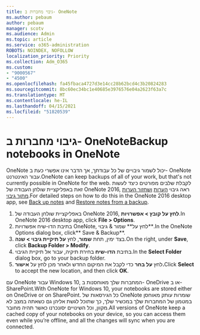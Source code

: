 ```yaml
---
title: גיבוי מחברות ב- OneNote
ms.author: pebaum
author: pebaum
manager: scotv
ms.audience: Admin
ms.topic: article
ms.service: o365-administration
ROBOTS: NOINDEX, NOFOLLOW
localization_priority: Priority
ms.collection: Adm_O365
ms.custom:
- "9000567"
- "4500"
ms.openlocfilehash: fa45fbaca4727d3e14cc28b62bcd4c3b20824283
ms.sourcegitcommit: 8bc60ec34bc1e40685e3976576e04a2623f63a7c
ms.translationtype: MT
ms.contentlocale: he-IL
ms.lasthandoff: 04/15/2021
ms.locfileid: "51820539"
---
```

# <a name="backup-notebooks-in-onenote"></a><span data-ttu-id="866ea-102">גיבוי מחברות ב- OneNote</span><span class="sxs-lookup"><span data-stu-id="866ea-102">Backup notebooks in OneNote</span></span>

<span data-ttu-id="866ea-103">OneNote יכול לשמור גיבויים של כל עבודתך, אך הדבר אינו אפשרי כעת ב- OneNote עבור האינטרנט.</span><span class="sxs-lookup"><span data-stu-id="866ea-103">OneNote can keep backups of all of your work, but that's not currently possible in OneNote for the web.</span></span> <span data-ttu-id="866ea-104">לקבלת שלבים מפורטים כיצד לעשות זאת באפליקציית שולחן העבודה של OneNote 2016, ראה גיבוי [הערות](https://support.office.com/article/back-up-notes-f58b34b0-611d-435e-87fa-7942a1767af4#id0eaabaaa=2016,_2013,_2010) [ושחזור הערות מתוך גיבוי](https://support.microsoft.com/office/5daf9cb0-6769-4998-a5de-f044fdd0d831).</span><span class="sxs-lookup"><span data-stu-id="866ea-104">For detailed steps on how to do this in the OneNote 2016 desktop app, see [Back up notes](https://support.office.com/article/back-up-notes-f58b34b0-611d-435e-87fa-7942a1767af4#id0eaabaaa=2016,_2013,_2010) and [Restore notes from a backup](https://support.microsoft.com/office/5daf9cb0-6769-4998-a5de-f044fdd0d831).</span></span>

1. <span data-ttu-id="866ea-105">באפליקציית שולחן העבודה של OneNote 2016, **לחץ על קובץ > אפשרויות**.</span><span class="sxs-lookup"><span data-stu-id="866ea-105">In OneNote 2016 desktop app, click **File > Options**.</span></span>
2. <span data-ttu-id="866ea-106">בתיבת הדו-שיח אפשרויות OneNote, לחץ על\*\* שמור & גיבוי\*\*.</span><span class="sxs-lookup"><span data-stu-id="866ea-106">In the OneNote Options dialog box, click\*\* Save & Backup\*\*.</span></span>
3. <span data-ttu-id="866ea-107">בצד ימין, תחת **שמור**, לחץ **על תיקיית גיבוי > שנה**.</span><span class="sxs-lookup"><span data-stu-id="866ea-107">On the right, under **Save**, click **Backup Folder > Modify**.</span></span>
4. <span data-ttu-id="866ea-108">בתיבת **הדו-שיח** בחירת תיקיה, עבור אל תיקיית הגיבוי.</span><span class="sxs-lookup"><span data-stu-id="866ea-108">In the **Select Folder** dialog box, go to your backup folder.</span></span>
5. <span data-ttu-id="866ea-109">לחץ **על בחר** כדי לקבל את המיקום החדש ולאחר מכן לחץ על **אישור.**</span><span class="sxs-lookup"><span data-stu-id="866ea-109">Click **Select** to accept the new location, and then click **OK**.</span></span>

<span data-ttu-id="866ea-110">עם OneNote עבור Windows 10, המחברות שלך מאוחסנות ב- OneDrive או ב- SharePoint.</span><span class="sxs-lookup"><span data-stu-id="866ea-110">With OneNote for Windows 10, your notebooks are stored either on OneDrive or on SharePoint.</span></span> <span data-ttu-id="866ea-111">כל הגירסאות של OneNote שומרות עותק מאוחסן במטמון של המחברות שלך במכשיר שלך, כך שתוכל לגשת אליהן גם כשאתה במצב לא מקוון, וכל השינויים יסונכרנו כאשר תהיה מחובר.</span><span class="sxs-lookup"><span data-stu-id="866ea-111">All versions of OneNote keep a cached copy of your notebooks on your device, so you can access them even while you’re offline, and all the changes will sync when you are connected.</span></span>
